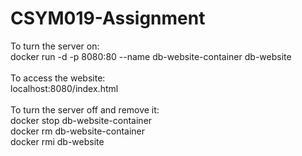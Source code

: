 # CSYM019-Assignment
<p>To turn the server on:<br> 
docker run -d -p 8080:80 --name db-website-container db-website <br><br>
To access the website:<br>
localhost:8080/index.html<br><br>
To turn the server off and remove it:<br> 
docker stop db-website-container<br>
docker rm db-website-container<br>
docker rmi db-website<br>
</p>
